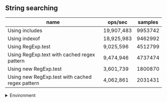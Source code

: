 ## String searching

|name|ops/sec|samples|
|-|-|-|
|Using includes|19,907,483|9953742|
|Using indexof|18,925,983|9462992|
|Using RegExp.test|9,025,596|4512799|
|Using RegExp.text with cached regex pattern|9,474,946|4737474|
|Using new RegExp.test|3,601,739|1800870|
|Using new RegExp.test with cached regex pattern|4,062,861|2031431|


<details>
<summary>Environment</summary>

* __Machine:__ linux x64 | 4 vCPUs | 15.2GB Mem
* __Run:__ Mon Jun 24 2024 01:42:01 GMT+0000 (Coordinated Universal Time)
</details>

<!--
{"environment":{"platform":"linux","arch":"x64","cpus":4,"totalMemory":15.245216369628906},"benchmarks":[{"name":"Using includes","opsSec":19907483.56202365,"samples":9953742},{"name":"Using indexof","opsSec":18925983.54587556,"samples":9462992},{"name":"Using RegExp.test","opsSec":9025596.971106354,"samples":4512799},{"name":"Using RegExp.text with cached regex pattern","opsSec":9474946.787234046,"samples":4737474},{"name":"Using new RegExp.test","opsSec":3601739.7550869333,"samples":1800870},{"name":"Using new RegExp.test with cached regex pattern","opsSec":4062861.488080521,"samples":2031431}]}-->
